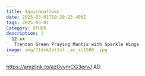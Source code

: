 ```yaml
---
title: Squishmallows
date: 2025-03-01T10:29:23.400Z
tags: 2025-03-01
Category: OTHER
description: |
  12.xx
   Trenton Green Praying Mantis with Sparkle Wings 
image: img/71dxk2pt1vl._ac_sl1500_.jpg
---
```

https://amzlink.to/az0yymCG3ervJ
AD
